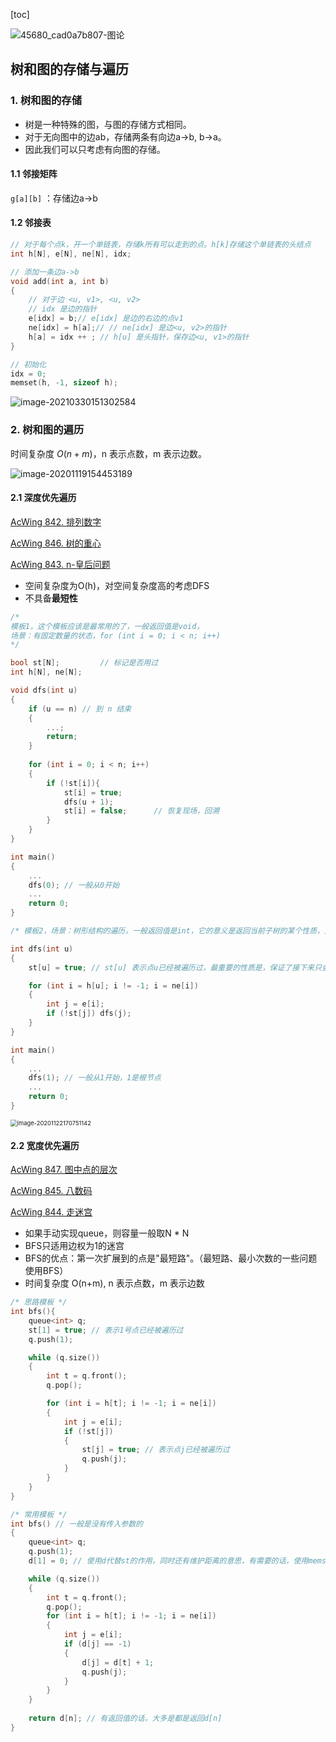 [toc]

![45680_cad0a7b807-图论](assets/45680_cad0a7b807-图论.jpg)

## 树和图的存储与遍历

### 1. 树和图的存储

+ 树是一种特殊的图，与图的存储方式相同。
+ 对于无向图中的边ab，存储两条有向边a->b, b->a。
+ 因此我们可以只考虑有向图的存储。

#### 1.1 邻接矩阵

`g[a][b]` ：存储边a->b

#### 1.2 邻接表

```cpp
// 对于每个点k，开一个单链表，存储k所有可以走到的点。h[k]存储这个单链表的头结点
int h[N], e[N], ne[N], idx;

// 添加一条边a->b
void add(int a, int b)
{
    // 对于边 <u, v1>, <u, v2>
	// idx 是边的指针
    e[idx] = b;// e[idx] 是边的右边的点v1
    ne[idx] = h[a];// // ne[idx] 是边<u, v2>的指针
    h[a] = idx ++ ; // h[u] 是头指针，保存边<u, v1>的指针
}

// 初始化
idx = 0;
memset(h, -1, sizeof h);
```

![image-20210330151302584](assets/image-20210330151302584.png)



### 2. 树和图的遍历

时间复杂度 $O(n+m)$，n 表示点数，m 表示边数。

![image-20201119154453189](assets/image-20201119154453189.png)

#### 2.1 深度优先遍历

[AcWing 842. 排列数字](https://www.acwing.com/problem/content/844/)

[AcWing 846. 树的重心](https://www.acwing.com/problem/content/848/)

[AcWing 843. n-皇后问题](https://www.acwing.com/problem/content/845/)

+ 空间复杂度为O(h)，对空间复杂度高的考虑DFS
+ 不具备**最短性**

```cpp
/* 
模板1，这个模板应该是最常用的了，一般返回值是void，
场景：有固定数量的状态，for (int i = 0; i < n; i++) 
*/

bool st[N];         // 标记是否用过
int h[N], ne[N];

void dfs(int u)
{
    if (u == n) // 到 n 结束
    {
        ...; 
        return;
    } 
   
    for (int i = 0; i < n; i++)
    {
        if (!st[i]){
            st[i] = true;
            dfs(u + 1);
            st[i] = false;      // 恢复现场，回溯
        } 
    } 
}

int main()
{
	...
    dfs(0); // 一般从0开始
    ...
    return 0;
}
```

```cpp
/* 模板2，场景：树形结构的遍历，一般返回值是int，它的意义是返回当前子树的某个性质，比如子树的j */

int dfs(int u)
{
    st[u] = true; // st[u] 表示点u已经被遍历过，最重要的性质是，保证了接下来只会遍历当前节点的子节点，而不会遍历父节点

    for (int i = h[u]; i != -1; i = ne[i])
    {
        int j = e[i];
        if (!st[j]) dfs(j);
    }
}

int main()
{
	...
    dfs(1); // 一般从1开始，1是根节点
    ...
    return 0;
}
```

<img src="assets/image-20201122170751142.png" alt="image-20201122170751142" style="zoom:67%;" />

#### 2.2 宽度优先遍历

[AcWing 847. 图中点的层次](https://www.acwing.com/problem/content/849/)

[AcWing 845. 八数码](https://www.acwing.com/problem/content/847/)

[AcWing 844. 走迷宫](https://www.acwing.com/problem/content/846/)

+ 如果手动实现queue，则容量一般取N * N
+ BFS只适用边权为1的迷宫
+ BFS的优点：第一次扩展到的点是"最短路"。（最短路、最小次数的一些问题使用BFS）
+ 时间复杂度 O(n+m), n 表示点数，m 表示边数

```cpp
/* 思路模板 */
int bfs(){
    queue<int> q;
    st[1] = true; // 表示1号点已经被遍历过
    q.push(1);

    while (q.size())
    {
        int t = q.front();
        q.pop();

        for (int i = h[t]; i != -1; i = ne[i])
        {
            int j = e[i];
            if (!st[j])
            {
                st[j] = true; // 表示点j已经被遍历过
                q.push(j);
            }
        }
    }
}
```

```cpp
/* 常用模板 */
int bfs() // 一般是没有传入参数的
{
    queue<int> q;
    q.push(1);
    d[1] = 0; // 使用d代替st的作用，同时还有维护距离的意思，有需要的话，使用memset复赋值-1

    while (q.size())
    {
        int t = q.front();
        q.pop();
        for (int i = h[t]; i != -1; i = ne[i])
        {
            int j = e[i];
            if (d[j] == -1)
            {
                d[j] = d[t] + 1;
                q.push(j);
            }
        }
    }
    
    return d[n]; // 有返回值的话，大多是都是返回d[n]
}
```

